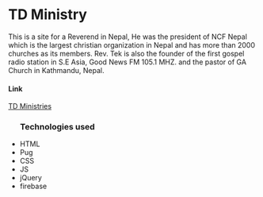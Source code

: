 <h1> TD Ministry </h1>
<p> This is a site for a Reverend in Nepal, He was the president of NCF Nepal which is the largest christian organization in Nepal and has more than 2000 churches as its members. Rev. Tek is also the founder of the first gospel radio station in S.E Asia, Good News FM 105.1 MHZ. and the pastor of GA Church in Kathmandu, Nepal. 
</p>
<h4> Link </h4>
<a href="https://tekdahal.org/"> TD Ministries </a>

<ul>
    <h3> Technologies used </h3>
    <li> HTML </li>
    <li> Pug </li>
    <li> CSS </li>
    <li> JS </li>
    <li> jQuery </li>
    <li> firebase </li>
</ul>